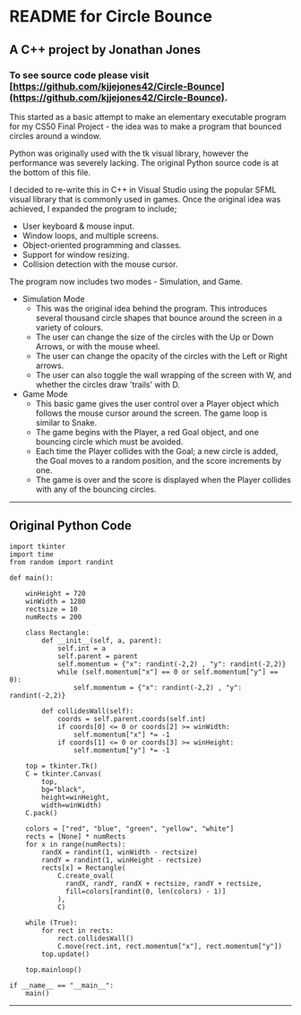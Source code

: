 # README for Circle Bounce
## A C++ project by Jonathan Jones
### To see source code please visit [https://github.com/kjjejones42/Circle-Bounce](https://github.com/kjjejones42/Circle-Bounce).

This started as a basic attempt to make an elementary executable program for my CS50 Final Project - the idea was to make a program that bounced circles around a window.

Python was originally used with the tk visual library, however the performance was severely lacking. The original Python source code is at the bottom of this file.

I decided to re-write this in C++ in Visual Studio using the popular SFML visual library that is commonly used in games. Once the original idea was achieved, I expanded the program to include;
* User keyboard & mouse input.
* Window loops, and multiple screens.
* Object-oriented programming and classes. 
* Support for window resizing.
* Collision detection with the mouse cursor.

The program now includes two modes - Simulation, and Game.

* Simulation Mode
    - This was the original idea behind the program. This introduces several thousand circle shapes that bounce around the screen in a variety of colours.
    - The user can change the size of the circles with the Up or Down Arrows, or with the mouse wheel.
    - The user can change the opacity of the circles with the Left or Right arrows.
    - The user can also toggle the wall wrapping of the screen with W, and whether the circles draw 'trails' with D.
* Game Mode
    - This basic game gives the user control over a Player object which follows the mouse cursor around the screen. The game loop is similar to Snake.
    - The game begins with the Player, a red Goal object, and one bouncing circle which must be avoided.
    - Each time the Player collides with the Goal; a new circle is added, the Goal moves to a random position, and the score increments by one.
    - The game is over and the score is displayed when the Player collides with any of the bouncing circles.

---
## Original Python Code
```
import tkinter
import time
from random import randint 

def main():

    winHeight = 720
    winWidth = 1280
    rectsize = 10
    numRects = 200

    class Rectangle:
        def __init__(self, a, parent):
            self.int = a
            self.parent = parent
            self.momentum = {"x": randint(-2,2) , "y": randint(-2,2)}
            while (self.momentum["x"] == 0 or self.momentum["y"] == 0):
                self.momentum = {"x": randint(-2,2) , "y": randint(-2,2)}

        def collidesWall(self):
            coords = self.parent.coords(self.int)
            if coords[0] <= 0 or coords[2] >= winWidth:
                self.momentum["x"] *= -1
            if coords[1] <= 0 or coords[3] >= winHeight:
                self.momentum["y"] *= -1

    top = tkinter.Tk()
    C = tkinter.Canvas(
        top,
        bg="black",
        height=winHeight,
        width=winWidth)
    C.pack()

    colors = ["red", "blue", "green", "yellow", "white"]
    rects = [None] * numRects
    for x in range(numRects):
        randX = randint(1, winWidth - rectsize)
        randY = randint(1, winHeight - rectsize)
        rects[x] = Rectangle(
            C.create_oval(
              randX, randY, randX + rectsize, randY + rectsize,
              fill=colors[randint(0, len(colors) - 1)]
            ),
            C)

    while (True):
        for rect in rects:
            rect.collidesWall()
            C.move(rect.int, rect.momentum["x"], rect.momentum["y"])
        top.update()

    top.mainloop()

if __name__ == "__main__":
    main()

```
---

